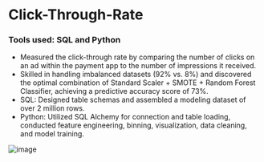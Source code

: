 # Click-Through-Rate
### Tools used: SQL and Python

-	Measured the click-through rate by comparing the number of clicks on an ad within the payment app to the number of impressions it received.
-	Skilled in handling imbalanced datasets (92% vs. 8%) and discovered the optimal combination of Standard Scaler + SMOTE + Random Forest Classifier, achieving a predictive accuracy score of 73%.
-	SQL: Designed table schemas and assembled a modeling dataset of over 2 million rows.
-	Python: Utilized SQL Alchemy for connection and table loading, conducted feature engineering, binning, visualization, data cleaning, and model training.
  
![image](https://github.com/DzungDo82/Click-Through-Rate/assets/138108830/111d5521-ce7f-4a28-870a-52c520c3bbe5)
